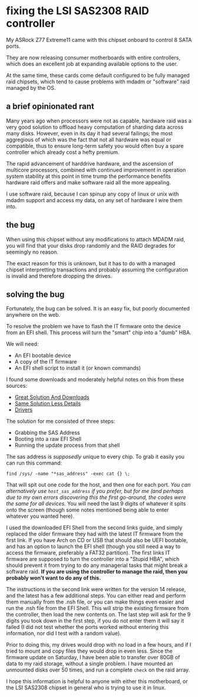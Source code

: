 
# fixing the LSI SAS2308 RAID controller

My ASRock Z77 Extreme11 came with this chipset onboard to control 8 SATA ports.

They are now releasing consumer motherboards with entire controllers, which does an excellent job at expanding available options to the user.

At the same time, these cards come default configured to be fully managed raid chipsets, which tend to cause problems with mdadm or "software" raid managed by the OS.


## a brief opinionated rant

Many years ago when processors were not as capable, hardware raid was a very good solution to offload heavy computation of sharding data across many disks.  However, even in its day it had several failings; the most aggregious of which was the fact that not all hardware was equal or compatible, thus to ensure long-term safety you would often buy a spare controller which already cost a hefty premium.

The rapid advancement of harddrive hardware, and the ascension of multicore processors, combined with continued improvement in operation system stability at this point in time trump the performance benefits hardware raid offers and make software raid all the more appealing.

I use software raid, because I can spinup any copy of linux or unix with mdadm support and access my data, on any set of hardware I wire them into.


## the bug

When using this chipset without any modifications to attach MDADM raid, you will find that your disks drop randomly and the RAID degrades for seemingly no reason.

The exact reason for this is unknown, but it has to do with a managed chipset interpretting transactions and probably assuming the configuration is invalid and therefore dropping the drives.


## solving the bug

Fortunately, the bug can be solved.  It is an easy fix, but poorly documented anywhere on the web.

To resolve the problem we have to flash the IT firmware onto the device from an EFI shell.  This process will turn the "smart" chip into a "dumb" HBA.

We will need:

- An EFI bootable device
- A copy of the IT firmware
- An EFI shell script to install it (or known commands)

I found some downloads and moderately helpful notes on this from these sources:

- [Great Solution And Downloads](http://lime-technology.com/forum/index.php?topic=26598.0)
- [Same Solution Less Details](http://forum.manjaro.org/index.php?topic=5575.0)
- [Drivers](ftp://ftp.supermicro.com/Driver/SAS/LSI/2308/Firmware/IT/)

The solution for me consisted of three steps:

- Grabbing the SAS Address
- Booting into a raw EFI Shell
- Running the update process from that shell

The sas address is _supposedly_ unique to every chip.  To grab it easily you can run this command:

    find /sys/ -name "*sas_address" -exec cat {} \;

That will spit out one code for the host, and then one for each port.  _You can alternatively use `host_sas_address` if you prefer, but for me (and perhaps due to my own errors discovering this the first go-around, the codes were the same for all devices._  You will need the last 9 digits of whatever it spits onto the screen (though some notes mentioned being able to enter whatever you wanted here).

I used the downloaded EFI Shell from the second links guide, and simply replaced the older firmware they had with the latest IT firmware from the first link.  If you have Arch on CD or USB that should also be UEFI bootable, and has an option to launch the EFI shell (though you still need a way to access the firmware, preferably a FAT32 partition).  The first links IT firmware are supposed to turn the controller into a "Stupid HBA", which should prevent it from trying to do any managerial tasks that might break a software raid.  **If you are using the controller to manage the raid, then you probably won't want to do any of this.**

The instructions in the second link were written for the version 14 release, and the latest has a few additional steps.  You can either read and perform them manually from the .nsh file, or you can make things even easier and run the .nsh file from the EFI Shell.  This will strip the existing firmware from the controller, then load the new contents on.  The last step will ask for the 9 digits you took down in the first step, if you do not enter them it will say it failed (I did not test whether the ports worked without entering this information, nor did I test with a random value).

Prior to doing this, my drives would drop with no load in a few hours, and if I tried to mount and copy files they would drop in even less.  Since the firmware update on Saturday, I have been able to transfer over 80GB of data to my raid storage, without a single problem.  I have mounted an unmounted disks over 50 times, and run a complete `check` on the raid array.

I hope this information is helpful to anyone with either this motherboard, or the LSI SAS2308 chipset in general who is trying to use it in linux.
